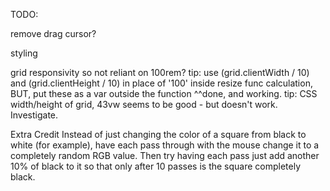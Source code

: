 TODO:

remove drag cursor?

styling 

grid responsivity so not reliant on 100rem?
	tip: use (grid.clientWidth / 10) and (grid.clientHeight / 10) in place of '100' inside resize func calculation, BUT, put these as a var outside the function
		^^done, and working.
	tip: CSS width/height of grid, 43vw seems to be good - but doesn't work. Investigate.



Extra Credit
Instead of just changing the color of a square from black to white (for example), have each pass through with the mouse change it to a completely random RGB value. Then try having each pass just add another 10% of black to it so that only after 10 passes is the square completely black.